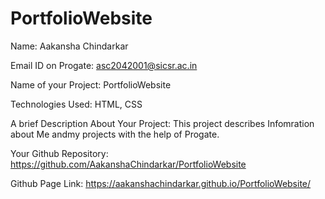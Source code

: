 # PortfolioWebsite
Name: Aakansha Chindarkar

Email ID on Progate: asc2042001@sicsr.ac.in

Name of your Project: PortfolioWebsite

Technologies Used: HTML, CSS

A brief Description About Your Project: 
This project describes Infomration about Me andmy projects with the help of Progate.

Your Github Repository: https://github.com/AakanshaChindarkar/PortfolioWebsite

Github Page Link: https://aakanshachindarkar.github.io/PortfolioWebsite/

